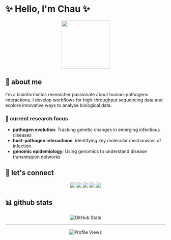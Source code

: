 # ✨ Hello, I'm Chau ✨ 
<div align="center">
  <img src="https://raw.githubusercontent.com/gist/patevs/b007a0e98fb216438d4cbf559fac4166/raw/88f20c9d749d756be63f22b09f3c4ac570bc5101/programming.gif" width="150" height="150" />
</div>

## 🧫 about me

I'm a bioinformatics researcher passionate about human-pathogens interactions. I develop workflows for high-throughput sequencing data and explore innovative ways to analyse biological data.

### 🧫 current research focus

- **pathogen evolution**: Tracking genetic changes in emerging infectious diseases
- **host-pathogen interactions**: Identifying key molecular mechanisms of infection
- **genomic epidemiology**: Using genomics to understand disease transmission networks

## 🔗 let's connect

<p align="center">
  <a href="mailto:baochauduong94@gmail.com"><img src="https://img.shields.io/badge/Email-D14836?style=for-the-badge&logo=gmail&logoColor=white"/></a>
  <a href="https://orcid.org/0009-0001-0649-2291"><img src="https://img.shields.io/badge/ORCID-A6CE39?style=for-the-badge&logo=orcid&logoColor=white"/></a>
  <a href="https://scholar.google.com/citations?user=bhMXgycAAAAJ&hl=en"><img src="https://img.shields.io/badge/Google_Scholar-4285F4?style=for-the-badge&logo=google-scholar&logoColor=white"/></a>
  <a href="https://www.linkedin.com/in/bao-chau-duong/"><img src="https://img.shields.io/badge/LinkedIn-0077B5?style=for-the-badge&logo=linkedin&logoColor=white"/></a>
  <a href="https://github.com/reichan1998"><img src="https://img.shields.io/badge/GitHub-100000?style=for-the-badge&logo=github&logoColor=white"/></a>
</p>

## 📊 github stats

<div align="center">
  <img src="https://github-readme-stats.vercel.app/api?username=reichan1998&show_icons=true&theme=merko" alt="GitHub Stats" />
</div>

---

<div align="center">
  <img src="https://komarev.com/ghpvc/?username=reichan1998&color=brightgreen" alt="Profile Views" />
</div>
